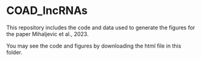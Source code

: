 # COAD_lncRNAs
This repository includes the code and data used to generate the figures for the paper Mihaljevic et al., 2023.

You may see the code and figures by downloading the html file in this folder.
